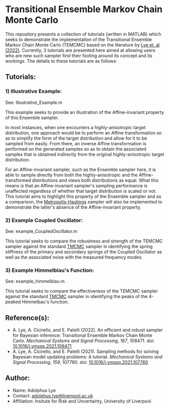 # Transitional Ensemble Markov Chain Monte Carlo
This repository presents a collection of tutorials (written in MATLAB) which seeks to demonstrate the implementation of the Transitional Ensemble Markov Chain Monte Carlo (TEMCMC) based on the literature by [Lye et. al (2022)](). Currently, 3 tutorials are presented here aimed at allowing users who are new such sampler find their footing around its concept and its workings. The details to these tutorials are as follows:

## Tutorials:

### 1) Illustrative Example:
See: Illustrative_Example.m

This example seeks to provide an illustration of the Affine-invariant property of this Ensemble sampler. 

In most instances, when one encounters a highly-anisotropic target distribution, one approach would be to perform an Affine transformation so as to simplify the form of the target distribution and allow for it to be sampled from easily. From there, an inverse Affine transformation is performed on the generated samples so as to obtain the associated samples that is obtained indirectly from the original highly-anisotropic target distribution. 

For an Affine-invariant sampler, such as the Ensemble sampler here, it is able to sample directly from both the highly-anisotropic and the Affine-transformed distributions and views both distributions as equal. What this means is that an Affine-invariant sampler's sampling performance is unaffected regardless of whether that target distribution is scaled or not. This tutorial aims to highlight this property of the Ensemble sampler and as a comparison, the [Metropolis-Hastings](https://doi.org/10.1093/biomet/57.1.97) sampler will also be implemented to demonstrate the latter's absence of the Affine-invariant property.

### 2) Example Coupled Oscillator:
See: example_CoupledOscillator.m

This tutorial seeks to compare the robustness and strength of the TEMCMC sampler against the standard [TMCMC](https://doi.org/10.1061/(ASCE)0733-9399(2007)133:7(816)) sampler in identifying the spring stiffness of the primary and secondary springs of the Coupled Oscillator as well as the associated noise with the measured frequency modes.

### 3) Example Himmelblau's Function:
See: example_himmelblau.m

This tutorial seeks to compare the effectiveness of the TEMCMC sampler against the standard [TMCMC](https://doi.org/10.1061/(ASCE)0733-9399(2007)133:7(816)) sampler in identifying the peaks of the 4-peaked Himmelbau's function.

## Reference(s):
* A. Lye, A. Cicirello, and E. Patelli (2022). An efficient and robust sampler for Bayesian inference: Transitional Ensemble Markov Chain Monte Carlo. *Mechanical Systems and Signal Processing, 167*, 108471. doi: [10.1016/j.ymssp.2021.108471](https://doi.org/10.1016/j.ymssp.2021.108471)
* A. Lye, A. Cicirello, and E. Patelli (2021). Sampling methods for solving Bayesian model updating problems: A tutorial. *Mechanical Systems and Signal Processing, 159*, 107760. doi: [10.1016/j.ymssp.2021.107760](https://doi.org/10.1016/j.ymssp.2021.107760)

## Author:
* Name: Adolphus Lye
* Contact: adolphus.lye@liverpool.ac.uk
* Affiliation: Insitute for Risk and Uncertainty, University of Liverpool
